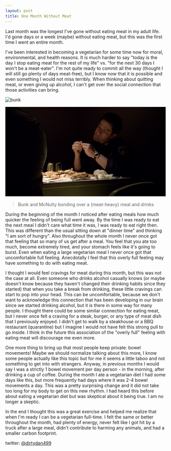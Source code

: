 ```yaml
---
layout: post
title: One Month Without Meat
---
```


Last month was the longest I've gone without eating meat in my adult life. I'd gone days or a week (maybe) without eating meat, but this was the first time I went an entire month.

I've been interested in becoming a vegetarian for some time now for moral, environmental, and health reasons. It is much harder to say "today is the day I stop eating meat for the rest of my life" vs. "for the next 30 days I won't be a meat-eater". I'm not quite ready to commit all the way (thought I will still go plenty of days meat-free), but I know now that it is possible and even something I would not miss terribly. When thinking about quitting meat, or even giving up alcohol, I can't get over the social connection that those activities can bring. 

![bunk](/img/bunk.png)

![mcnulty](/img/mcnulty.png)

> Bunk and McNulty bonding over a (meat-heavy) meal and drinks

During the beginning of the month I noticed after eating meals how much quicker the feeling of being full went away. By the time I was ready to eat the next meal I didn't care what time it was, I was ready to eat right then. This was different than the usual sitting down at "dinner time" and thinking "I am sort of hungry". Also throughout the whole month I never once got that feeling that so many of us get after a meal. You feel that you ate too much, become extremely tired, and your stomach feels like it's going to burst. Even when eating a large vegetarian meal I never once got that uncomfortable full feeling. Anecdotally I feel that this overly full feeling may have something to do with eating meat.

I thought I would feel cravings for meat during this month, but this was not the case at all. Even someone who drinks alcohol casually knows (or maybe doesn't know because they haven't changed their drinking habits since they started) that when you take a break from drinking, these little cravings can start to pop into your head. This can be uncomfortable, because we don't want to acknowledge this connection that has been developing in our brain since we started drinking alcohol, but it is there in some way for many people. I thought there could be some similar connection for eating meat, but I never once felt a craving for a steak, burger, or any type of meat dish that I previously enjoyed. I didn't get to walk by a steakhouse or a BBQ restaurant (quarantine) but I imagine I would not have felt this strong pull to go inside. I think in the future this association of the "overly full" feeling with eating meat will discourage me even more.

One more thing to bring up that most people keep private: bowel movements! Maybe we should normalize talking about this more, I know some people actually like this topic but for me it seems a little taboo and not something to get into with strangers. Anyway, in previous months I would say I was a strictly 1 bowel movement per day person - in the morning, after drinking a cup of coffee. During the month I ate a vegetarian diet I had some days like this, but more frequently had days where it was 2-4 bowel movements a day. This was a pretty surprising change and it did not take too long for my body to get on this new rhythm. I had heard this before about eating a vegetarian diet but was skeptical about it being true. I am no longer a skeptic.

In the end I thought this was a great exercise and helped me realize that when I'm ready I can be a vegetarian full-time. I felt the same or better throughout the month, had plenty of energy, never felt like I got hit by a truck after a large meal, didn't contribute to harming any animals, and had a smaller carbon footprint.

twitter: [@dirtydan499](https://www.twitter.com/dirtydan499)
